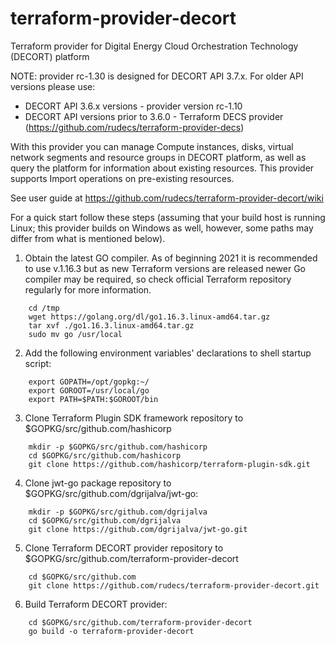 # terraform-provider-decort
Terraform provider for Digital Energy Cloud Orchestration Technology (DECORT) platform

NOTE: provider rc-1.30 is designed for DECORT API 3.7.x. For older API versions please use:
- DECORT API 3.6.x versions - provider version rc-1.10
- DECORT API versions prior to 3.6.0 - Terraform DECS provider (https://github.com/rudecs/terraform-provider-decs)

With this provider you can manage Compute instances, disks, virtual network segments and resource 
groups in DECORT platform, as well as query the platform for information about existing resources. 
This provider supports Import operations on pre-existing resources.

See user guide at https://github.com/rudecs/terraform-provider-decort/wiki

For a quick start follow these steps (assuming that your build host is running Linux; this provider builds on Windows as well, however, some paths may differ from what is mentioned below).

1. Obtain the latest GO compiler. As of beginning 2021 it is recommended to use v.1.16.3 but as new Terraform versions are released newer Go compiler may be required, so check official Terraform repository regularly for more information.
```
    cd /tmp
    wget https://golang.org/dl/go1.16.3.linux-amd64.tar.gz
    tar xvf ./go1.16.3.linux-amd64.tar.gz
    sudo mv go /usr/local
```

2. Add the following environment variables' declarations to shell startup script:
```
    export GOPATH=/opt/gopkg:~/
    export GOROOT=/usr/local/go
    export PATH=$PATH:$GOROOT/bin
```

3. Clone Terraform Plugin SDK framework repository to $GOPKG/src/github.com/hashicorp
```
    mkdir -p $GOPKG/src/github.com/hashicorp
    cd $GOPKG/src/github.com/hashicorp
    git clone https://github.com/hashicorp/terraform-plugin-sdk.git
```

4. Clone jwt-go package repository to $GOPKG/src/github.com/dgrijalva/jwt-go:
```
    mkdir -p $GOPKG/src/github.com/dgrijalva
    cd $GOPKG/src/github.com/dgrijalva
    git clone https://github.com/dgrijalva/jwt-go.git
```

5. Clone Terraform DECORT provider repository to $GOPKG/src/github.com/terraform-provider-decort
```
    cd $GOPKG/src/github.com
    git clone https://github.com/rudecs/terraform-provider-decort.git
```

6. Build Terraform DECORT provider:
```
    cd $GOPKG/src/github.com/terraform-provider-decort
    go build -o terraform-provider-decort
```
